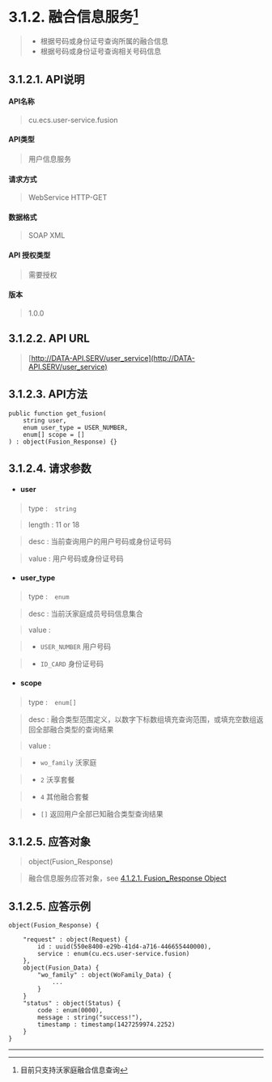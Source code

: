 # 3.1.2. 融合信息服务[^1]

> - 根据号码或身份证号查询所属的融合信息
> - 根据号码或身份证号查询相关号码信息




## 3.1.2.1. API说明

#### API名称

> cu.ecs.user-service.fusion

#### API类型

> 用户信息服务

#### 请求方式

> WebService HTTP-GET

#### 数据格式

> SOAP XML

#### API 授权类型

> 需要授权

#### 版本

> 1.0.0




## 3.1.2.2. API URL

> [http://DATA-API.SERV/user_service](http://DATA-API.SERV/user_service)




## 3.1.2.3. API方法

```
public function get_fusion(
    string user,
    enum user_type = USER_NUMBER,
    enum[] scope = []
) : object(Fusion_Response) {}
```



## 3.1.2.4. 请求参数


* #### user

> type :　`string`

> length : 11 or 18

> desc : 当前查询用户的用户号码或身份证号码

> value : 用户号码或身份证号码


* #### user_type

> type :　`enum`

> desc : 当前沃家庭成员号码信息集合

> value :

> - `USER_NUMBER` 用户号码

> - `ID_CARD` 身份证号码


* #### scope

> type :　`enum[]`

> desc : 融合类型范围定义，以数字下标数组填充查询范围，或填充空数组返回全部融合类型的查询结果

> value :

> - `wo_family` 沃家庭

> - `2` 沃享套餐

> - `4` 其他融合套餐

> - `[]` 返回用户全部已知融合类型查询结果




## 3.1.2.5. 应答对象

> object(Fusion_Response)

>  融合信息服务应答对象，see [4.1.2.1. Fusion_Response Object](/definition/fusion_response_object.html#4121-fusion_response-object)




## 3.1.2.5. 应答示例

```
object(Fusion_Response) {

    "request" : object(Request) {
        id : uuid(550e8400-e29b-41d4-a716-446655440000),
        service : enum(cu.ecs.user-service.fusion)
    },
    object(Fusion_Data) {
        "wo_family" : object(WoFamily_Data) {
            ...
        }
    }
    "status" : object(Status) {
        code : enum(0000),
        message : string("success!"),
        timestamp : timestamp(1427259974.2252)
    }
}
```
----
[^1]: 目前只支持沃家庭融合信息查询
